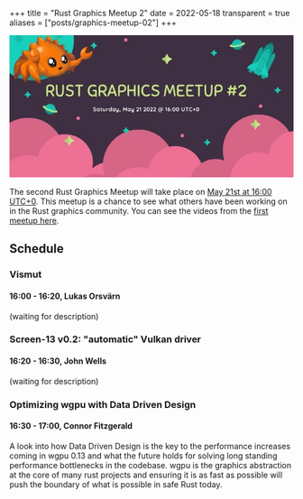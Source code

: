 +++
title = "Rust Graphics Meetup 2"
date = 2022-05-18
transparent = true
aliases = ["posts/graphics-meetup-02"]
+++

<!-- markdownlint-disable single-title heading-increment no-blanks-blockquote -->
<!-- markdownlint-configure-file {"line-length": {"heading_line_length": 120}} -->

![](rust-graphics-meetup-2.jpg)

The second Rust Graphics Meetup will take place on [May 21st at 16:00
UTC+0][meetup-time]. This meetup is a chance to see what others have been
working on in the Rust graphics community. You can see the videos from the
[first meetup here][rust-graphics-meetup-1].

[meetup-time]: https://everytimezone.com/s/b6ec5c17
[rust-graphics-meetup-1]: https://www.youtube.com/playlist?list=PLYiOdhpKxxXJwaocrJcOCoBhlV6foaO8F

## Schedule

### Vismut

#### 16:00 - 16:20, Lukas Orsvärn

(waiting for description)

### Screen-13 v0.2: "automatic" Vulkan driver

#### 16:20 - 16:30, John Wells

(waiting for description)

### Optimizing wgpu with Data Driven Design

#### 16:30 - 17:00, Connor Fitzgerald

A look into how Data Driven Design is the key to the performance
increases coming in wgpu 0.13 and what the future holds for solving long
standing performance bottlenecks in the codebase. wgpu is the graphics
abstraction at the core of many rust projects and ensuring it is as fast as
possible will push the boundary of what is possible in safe Rust today.
